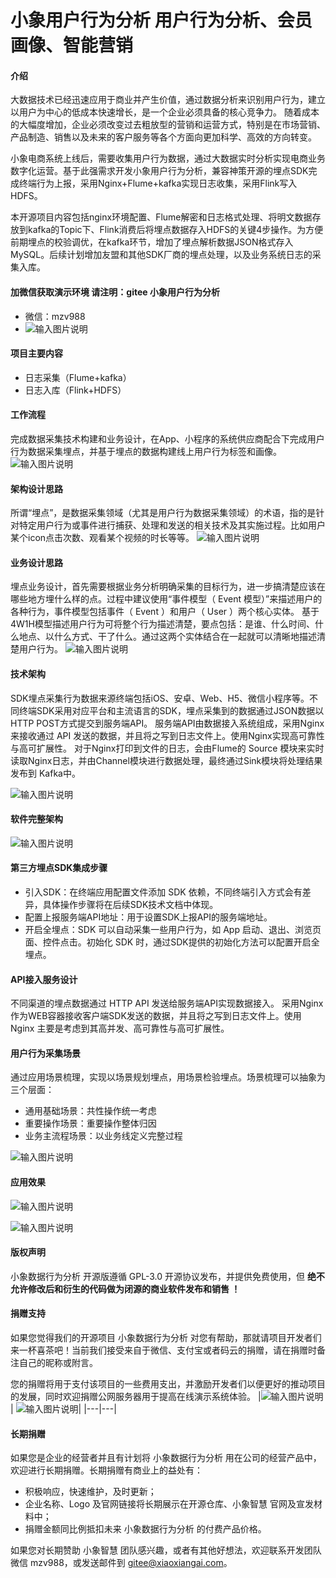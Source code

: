 # 小象用户行为分析 用户行为分析、会员画像、智能营销
#### 介绍
大数据技术已经迅速应用于商业并产生价值，通过数据分析来识别用户行为，建立以用户为中心的低成本快速增长，是一个企业必须具备的核心竞争力。
随着成本的大幅度增加，企业必须改变过去粗放型的营销和运营方式，特别是在市场营销、产品制造、销售以及未来的客户服务等各个方面向更加科学、高效的方向转变。

小象电商系统上线后，需要收集用户行为数据，通过大数据实时分析实现电商业务数字化运营。基于此强需求开发小象用户行为分析，兼容神策开源的埋点SDK完成终端行为上报，采用Nginx+Flume+kafka实现日志收集，采用Flink写入HDFS。

本开源项目内容包括nginx环境配置、Flume解密和日志格式处理、将明文数据存放到kafka的Topic下、Flink消费后将埋点数据存入HDFS的关键4步操作。为方便前期埋点的校验调优，在kafka环节，增加了埋点解析数据JSON格式存入MySQL。后续计划增加友盟和其他SDK厂商的埋点处理，以及业务系统日志的采集入库。

#### 加微信获取演示环境  请注明：gitee 小象用户行为分析
- 微信：mzv988
- ![输入图片说明](https://images.gitee.com/uploads/images/2021/0201/105231_685d973a_5325125.png "xiaoxiangopen.png")

#### 项目主要内容
- 日志采集（Flume+kafka）
- 日志入库（Flink+HDFS）

#### 工作流程
完成数据采集技术构建和业务设计，在App、小程序的系统供应商配合下完成用户行为数据采集埋点，并基于埋点的数据构建线上用户行为标签和画像。
 ![输入图片说明](https://images.gitee.com/uploads/images/2021/0504/115612_bbd97789_5325125.png "屏幕截图.png")

#### 架构设计思路
所谓“埋点”，是数据采集领域（尤其是用户行为数据采集领域）的术语，指的是针对特定用户行为或事件进行捕获、处理和发送的相关技术及其实施过程。比如用户某个icon点击次数、观看某个视频的时长等等。
![输入图片说明](https://images.gitee.com/uploads/images/2021/0504/115703_4013e7fa_5325125.png "屏幕截图.png") 

#### 业务设计思路
埋点业务设计，首先需要根据业务分析明确采集的目标行为，进一步搞清楚应该在哪些地方埋什么样的点。过程中建议使用“事件模型（ Event 模型）”来描述用户的各种行为，事件模型包括事件（ Event ）和用户（ User ）两个核心实体。
基于4W1H模型描述用户行为可将整个行为描述清楚，要点包括：是谁、什么时间、什么地点、以什么方式、干了什么。通过这两个实体结合在一起就可以清晰地描述清楚用户行为。
![输入图片说明](https://images.gitee.com/uploads/images/2021/0504/115753_e474aeec_5325125.png "屏幕截图.png")
 
#### 技术架构
SDK埋点采集行为数据来源终端包括iOS、安卓、Web、H5、微信小程序等。不同终端SDK采用对应平台和主流语言的SDK，埋点采集到的数据通过JSON数据以HTTP POST方式提交到服务端API。
服务端API由数据接入系统组成，采用Nginx来接收通过 API 发送的数据，并且将之写到日志文件上。使用Nginx实现高可靠性与高可扩展性。
对于Nginx打印到文件的日志，会由Flume的 Source 模块来实时读取Nginx日志，并由Channel模块进行数据处理，最终通过Sink模块将处理结果发布到 Kafka中。

![输入图片说明](https://images.gitee.com/uploads/images/2021/0504/120743_443b0e95_5325125.png "屏幕截图.png")

#### 软件完整架构
![输入图片说明](https://images.gitee.com/uploads/images/2021/0427/092847_e6c637d8_5325125.png "屏幕截图.png")

#### 第三方埋点SDK集成步骤
- 引入SDK：在终端应用配置文件添加 SDK 依赖，不同终端引入方式会有差异，具体操作步骤将在后续SDK技术文档中体现。
- 配置上报服务端API地址：用于设置SDK上报API的服务端地址。
- 开启全埋点：SDK 可以自动采集一些用户行为，如 App 启动、退出、浏览页面、控件点击。初始化 SDK 时，通过SDK提供的初始化方法可以配置开启全埋点。

#### API接入服务设计
不同渠道的埋点数据通过 HTTP API 发送给服务端API实现数据接入。
采用Nginx作为WEB容器接收客户端SDK发送的数据，并且将之写到日志文件上。使用 Nginx 主要是考虑到其高并发、高可靠性与高可扩展性。 

#### 用户行为采集场景
通过应用场景梳理，实现以场景规划埋点，用场景检验埋点。场景梳理可以抽象为三个层面：
- 通用基础场景：共性操作统一考虑
- 重要操作场景：重要操作整体归因
- 业务主流程场景：以业务线定义完整过程

![输入图片说明](https://images.gitee.com/uploads/images/2021/0504/121549_e747bcc1_5325125.png "屏幕截图.png")

#### 应用效果
![输入图片说明](https://images.gitee.com/uploads/images/2021/0504/123053_dbdac86e_5325125.png "屏幕截图.png")

![输入图片说明](https://images.gitee.com/uploads/images/2021/0504/123137_fa582c65_5325125.png "屏幕截图.png")


#### 版权声明
小象数据行为分析 开源版遵循 GPL-3.0 开源协议发布，并提供免费使用，但 **绝不允许修改后和衍生的代码做为闭源的商业软件发布和销售 ！**

#### 捐赠支持
如果您觉得我们的开源项目 小象数据行为分析 对您有帮助，那就请项目开发者们来一杯喜茶吧！当前我们接受来自于微信、支付宝或者码云的捐赠，请在捐赠时备注自己的昵称或附言。

您的捐赠将用于支付该项目的一些费用支出，并激励开发者们以便更好的推动项目的发展，同时欢迎捐赠公网服务器用于提高在线演示系统体验。
|![输入图片说明](https://images.gitee.com/uploads/images/2021/0508/105255_19c5596f_5325125.png "屏幕截图.png")| ![输入图片说明](https://images.gitee.com/uploads/images/2021/0508/124019_cdd95732_5325125.png "屏幕截图.png")|
|---|---|

#### 长期捐赠
如果您是企业的经营者并且有计划将 小象数据行为分析 用在公司的经营产品中，欢迎进行长期捐赠。长期捐赠有商业上的益处有：

- 积极响应，快速维护，及时更新；
- 企业名称、Logo 及官网链接将长期展示在开源仓库、小象智慧 官网及宣发材料中；
- 捐赠金额同比例抵扣未来 小象数据行为分析 的付费产品价格。

如果您对长期赞助 小象智慧 团队感兴趣，或者有其他好想法，欢迎联系开发团队微信 mzv988，或发送邮件到 gitee@xiaoxiangai.com。

